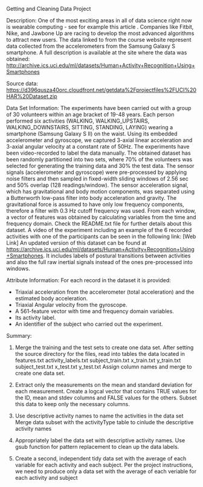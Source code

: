 Getting and Cleaning Data Project

Description:
One of the most exciting areas in all of data science right now is wearable computing - see for example this article . 
Companies like Fitbit, Nike, and Jawbone Up are racing to develop the most advanced algorithms to attract new users. 
The data linked to from the course website represent data collected from the accelerometers from the Samsung Galaxy S smartphone. 
A full description is available at the site where the data was obtained:
http://archive.ics.uci.edu/ml/datasets/Human+Activity+Recognition+Using+Smartphones 

Source data:
https://d396qusza40orc.cloudfront.net/getdata%2Fprojectfiles%2FUCI%20HAR%20Dataset.zip

Data Set Information:
The experiments have been carried out with a group of 30 volunteers within an age bracket of 19-48 years. Each person performed six activities (WALKING, WALKING_UPSTAIRS, WALKING_DOWNSTAIRS, SITTING, STANDING, LAYING) wearing a smartphone (Samsung Galaxy S II) on the waist. Using its embedded accelerometer and gyroscope, we captured 3-axial linear acceleration and 3-axial angular velocity at a constant rate of 50Hz. The experiments have been video-recorded to label the data manually. The obtained dataset has been randomly partitioned into two sets, where 70% of the volunteers was selected for generating the training data and 30% the test data. 
The sensor signals (accelerometer and gyroscope) were pre-processed by applying noise filters and then sampled in fixed-width sliding windows of 2.56 sec and 50% overlap (128 readings/window). The sensor acceleration signal, which has gravitational and body motion components, was separated using a Butterworth low-pass filter into body acceleration and gravity. The gravitational force is assumed to have only low frequency components, therefore a filter with 0.3 Hz cutoff frequency was used. From each window, a vector of features was obtained by calculating variables from the time and frequency domain.
Check the README.txt file for further details about this dataset. 
A video of the experiment including an example of the 6 recorded activities with one of the participants can be seen in the following link: [Web Link]
An updated version of this dataset can be found at https://archive.ics.uci.edu/ml/datasets/Human+Activity+Recognition+Using+Smartphones. 
It includes labels of postural transitions between activities and also the full raw inertial signals instead of the ones pre-processed into windows.

Attribute Information:
For each record in the dataset it is provided: 
- Triaxial acceleration from the accelerometer (total acceleration) and the estimated body acceleration. 
- Triaxial Angular velocity from the gyroscope. 
- A 561-feature vector with time and frequency domain variables. 
- Its activity label. 
- An identifier of the subject who carried out the experiment. 

Summary:
1. Merge the training and the test sets to create one data set.
	After setting the source directory for the files, read into tables the data located in
	features.txt
	activity_labels.txt
	subject_train.txt
	x_train.txt
	y_train.txt
	subject_test.txt
	x_test.txt
	y_test.txt
	Assign column names and merge to create one data set.

2. Extract only the measurements on the mean and standard deviation for each measurement.
	Create a logcal vector that contains TRUE values for the ID, mean and stdev columns and FALSE values for the others. 
	Subset this data to keep only the necessary columns.
3. Use descriptive activity names to name the activities in the data set
	Merge data subset with the activityType table to cinlude the descriptive activity names

4. Appropriately label the data set with descriptive activity names.
	Use gsub function for pattern replacement to clean up the data labels.

5. Create a second, independent tidy data set with the average of each variable for each activity and each subject.
	Per the project instructions, we need to produce only a data set with the average of each veriable for each activity and subject